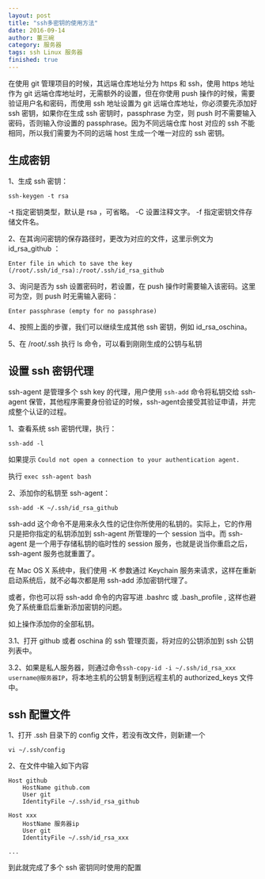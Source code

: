 ```yaml
---
layout: post
title: "ssh多密钥的使用方法"
date: 2016-09-14
author: 董三碗
category: 服务器
tags: ssh Linux 服务器
finished: true
---
```



在使用 git 管理项目的时候，其远端仓库地址分为 https 和 ssh，使用 https 地址作为 git 远端仓库地址时，无需额外的设置，但在你使用 push 操作的时候，需要验证用户名和密码，而使用 ssh 地址设置为 git 远端仓库地址，你必须要先添加好 ssh 密钥，如果你在生成 ssh 密钥时，passphrase 为空，则 push 时不需要输入密码，否则输入你设置的 passphrase。因为不同远端仓库 host 对应的 ssh 不能相同，所以我们需要为不同的远端 host 生成一个唯一对应的 ssh 密钥。

## 生成密钥

1、生成 ssh 密钥：

`ssh-keygen -t rsa`

-t 指定密钥类型，默认是 rsa ，可省略。
-C 设置注释文字。
-f 指定密钥文件存储文件名。

2、在其询问密钥的保存路径时，更改为对应的文件，这里示例文为 id_rsa_github ：

`Enter file in which to save the key (/root/.ssh/id_rsa):/root/.ssh/id_rsa_github`

3、询问是否为 ssh 设置密码时，若设置，在 push 操作时需要输入该密码。这里可为空，则 push 时无需输入密码：

`Enter passphrase (empty for no passphrase)`

4、按照上面的步骤，我们可以继续生成其他 ssh 密钥，例如 id_rsa_oschina。

5、在 /root/.ssh 执行 ls 命令，可以看到刚刚生成的公钥与私钥

## 设置 ssh 密钥代理

ssh-agent 是管理多个 ssh key 的代理，用户使用 `ssh-add` 命令将私钥交给 ssh-agent 保管，其他程序需要身份验证的时候，ssh-agent会接受其验证申请，并完成整个认证的过程。

1、查看系统 ssh 密钥代理，执行：

`ssh-add -l`

如果提示 `Could not open a connection to your authentication agent.`

执行 `exec ssh-agent bash`

2、添加你的私钥至 ssh-agent：

`ssh-add -K ~/.ssh/id_rsa_github`

ssh-add 这个命令不是用来永久性的记住你所使用的私钥的。实际上，它的作用只是把你指定的私钥添加到 ssh-agent 所管理的一个 session 当中。而 ssh-agent 是一个用于存储私钥的临时性的 session 服务，也就是说当你重启之后，ssh-agent 服务也就重置了。

在 Mac OS X 系统中，我们使用 -K 参数通过 Keychain 服务来请求，这样在重新启动系统后，就不必每次都是用 ssh-add 添加密钥代理了。

或者，你也可以将 ssh-add 命令的内容写进 .bashrc 或 .bash_profile , 这样也避免了系统重启后重新添加密钥的问题。

如上操作添加你的全部私钥。

3.1、打开 github 或者 oschina 的 ssh 管理页面，将对应的公钥添加到 ssh 公钥列表中。

3.2、如果是私人服务器，则通过命令`ssh-copy-id -i ~/.ssh/id_rsa_xxx username@服务器IP`，将本地主机的公钥复制到远程主机的 authorized_keys 文件中。

## ssh 配置文件

1、打开 .ssh 目录下的 config 文件，若没有改文件，则新建一个

`vi ~/.ssh/config`

2、在文件中输入如下内容

```
Host github
    HostName github.com
    User git
    IdentityFile ~/.ssh/id_rsa_github

Host xxx
    HostName 服务器ip
    User git
    IdentityFile ~/.ssh/id_rsa_xxx

...
```

到此就完成了多个 ssh 密钥同时使用的配置

